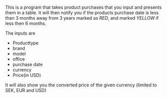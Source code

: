 This is a program that takes product purchases that you input and presents them in a table. It will then notify you if the products purchase date is less than 3 months away from 3 years marked as *RED*, and marked *YELLOW* if less then 6 months.

The inputs are 
  - Producttype
  - brand
  - model
  - office
  - purchase date
  - currency
  - Price(in USD)

It will also show you the converted price of the given currency (limited to SEK, EUR and USD)
